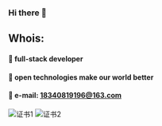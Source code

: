 ### Hi there 👋

## Whois:

#### 🏢 full-stack developer
#### 💓 open technologies make our world better
#### 📧 e-mail: 18340819196@163.com
![证书1](https://www.credly.com/badges/9ee66223-87f9-4427-8d30-7cac9bf0c6bd/public_url)
![证书2](https://www.credly.com/badges/4b5f7340-7b62-4cd8-a50f-b8f4317de0ab/public_url)

